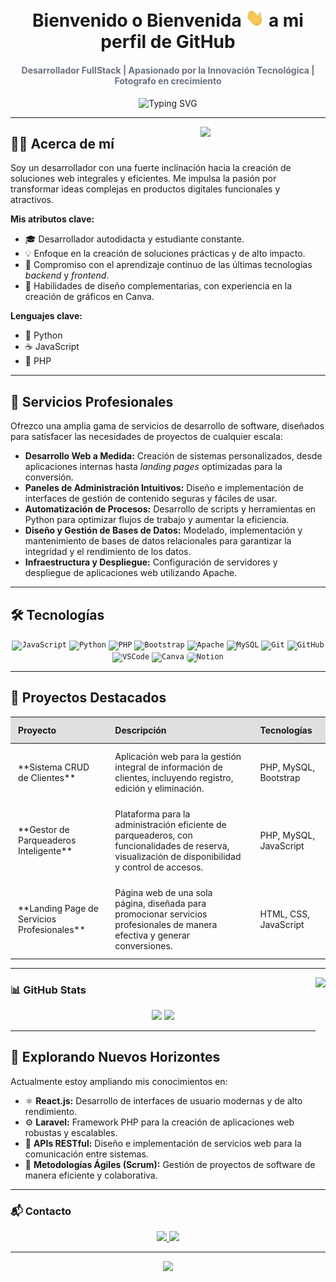 

<h1 align="center">Bienvenido o Bienvenida <img src="https://raw.githubusercontent.com/ABSphreak/ABSphreak/master/gifs/Hi.gif" width="30px"> a mi perfil de GitHub</h1>
<div align="center">
    <h4 style="color:#6a737d;">Desarrollador FullStack | Apasionado por la Innovación Tecnológica | Fotografo en crecimiento</h4>
    <img src="https://readme-typing-svg.herokuapp.com?font=Fira+Code&size=20&pause=1000&color=38BDF8&center=true&vCenter=true&width=450&lines=%C2%A1Hola!+Soy+Emanuel+Buritica;Desarrollador+FullStack;Innovador+Digital" alt="Typing SVG" />
</div>

---

<img align="right" width="200" src="https://media.giphy.com/media/TEnXkcsHrP4YedChhA/giphy.gif" />

## 🧑‍💻 **Acerca de mí**

Soy un desarrollador con una fuerte inclinación hacia la creación de soluciones web integrales y eficientes. Me impulsa la pasión por transformar ideas complejas en productos digitales funcionales y atractivos.

**Mis atributos clave:**

* 🎓  Desarrollador autodidacta y estudiante constante.
* 💡  Enfoque en la creación de soluciones prácticas y de alto impacto.
* 🎯  Compromiso con el aprendizaje continuo de las últimas tecnologías *backend* y *frontend*.
* 🎨  Habilidades de diseño complementarias, con experiencia en la creación de gráficos en Canva.

**Lenguajes clave:**

* 🐍 Python
* ☕ JavaScript
* 🐘 PHP

---

## 💼 **Servicios Profesionales**

Ofrezco una amplia gama de servicios de desarrollo de software, diseñados para satisfacer las necesidades de proyectos de cualquier escala:

* **Desarrollo Web a Medida:** Creación de sistemas personalizados, desde aplicaciones internas hasta *landing pages* optimizadas para la conversión.
* **Paneles de Administración Intuitivos:** Diseño e implementación de interfaces de gestión de contenido seguras y fáciles de usar.
* **Automatización de Procesos:** Desarrollo de scripts y herramientas en Python para optimizar flujos de trabajo y aumentar la eficiencia.
* **Diseño y Gestión de Bases de Datos:** Modelado, implementación y mantenimiento de bases de datos relacionales para garantizar la integridad y el rendimiento de los datos.
* **Infraestructura y Despliegue:** Configuración de servidores y despliegue de aplicaciones web utilizando Apache.

---

## 🛠️ Tecnologías

<div align="center">
  <code><img src="https://cdn.jsdelivr.net/gh/devicons/devicon/icons/javascript/javascript-original.svg" height="40" alt="JavaScript" title="JavaScript" /></code>
  <code><img src="https://cdn.jsdelivr.net/gh/devicons/devicon/icons/python/python-original.svg" height="40" alt="Python" title="Python" /></code>
  <code><img src="https://cdn.jsdelivr.net/gh/devicons/devicon/icons/php/php-original.svg" height="40" alt="PHP" title="PHP" /></code>
  <code><img src="https://cdn.jsdelivr.net/gh/devicons/devicon/icons/bootstrap/bootstrap-original.svg" height="40" alt="Bootstrap" title="Bootstrap" /></code>
  <code><img src="https://cdn.jsdelivr.net/gh/devicons/devicon/icons/apache/apache-original.svg" height="40" alt="Apache" title="Apache" /></code>
  <code><img src="https://cdn.jsdelivr.net/gh/devicons/devicon/icons/mysql/mysql-original.svg" height="40" alt="MySQL" title="MySQL" /></code>
  <code><img src="https://cdn.jsdelivr.net/gh/devicons/devicon/icons/git/git-original.svg" height="40" alt="Git" title="Git" /></code>
  <code><img src="https://cdn.jsdelivr.net/gh/devicons/devicon/icons/github/github-original.svg" height="40" alt="GitHub" title="GitHub" /></code>
  <code><img src="https://cdn.jsdelivr.net/gh/devicons/devicon/icons/vscode/vscode-original.svg" height="40" alt="VSCode" title="VSCode" /></code>
  <code><img src="https://cdn.jsdelivr.net/gh/devicons/devicon/icons/canva/canva-original.svg" height="40" alt="Canva" title="Canva" /></code>
  <code><img src="https://img.shields.io/badge/Notion-000000?style=flat-square&logo=notion&logoColor=white" height="40" alt="Notion" title="Notion" style="border-radius: 5px;" /></code>

</div>

---

## 🚀 **Proyectos Destacados**

<table>
    <thead>
        <tr style="background-color:#e0e0e0;">
            <th style="padding:12px; text-align:left;">Proyecto</th>
            <th style="padding:12px; text-align:left;">Descripción</th>
            <th style="padding:12px; text-align:left;">Tecnologías</th>
        </tr>
    </thead>
    <tbody>
        <tr>
            <td style="padding:12px;">**Sistema CRUD de Clientes**</td>
            <td style="padding:12px;">Aplicación web para la gestión integral de información de clientes, incluyendo registro, edición y eliminación.</td>
            <td style="padding:12px;">PHP, MySQL, Bootstrap</td>
        </tr>
        <tr>
            <td style="padding:12px;">**Gestor de Parqueaderos Inteligente**</td>
            <td style="padding:12px;">Plataforma para la administración eficiente de parqueaderos, con funcionalidades de reserva, visualización de disponibilidad y control de accesos.</td>
            <td style="padding:12px;">PHP, MySQL, JavaScript</td>
        </tr>
        <tr>
            <td style="padding:12px;">**Landing Page de Servicios Profesionales**</td>
            <td style="padding:12px;">Página web de una sola página, diseñada para promocionar servicios profesionales de manera efectiva y generar conversiones.</td>
            <td style="padding:12px;">HTML, CSS, JavaScript</td>
        </tr>
    </tbody>
</table>

---

<img align="right" height="150" src="https://i.pinimg.com/originals/c6/f8/81/c6f881c0a0593a3c0e67cf258094396f.gif" />



### 📊 GitHub Stats

<p align="center">
  <img height="180em" src="https://github-readme-stats.vercel.app/api?username=sralucart&show_icons=true&theme=tokyonight&include_all_commits=true&count_private=true"/>
  <img height="180em" src="https://github-readme-stats.vercel.app/api/top-langs/?username=sralucart&layout=compact&theme=tokyonight"/>
</p>

---


## 🔭 **Explorando Nuevos Horizontes**

Actualmente estoy ampliando mis conocimientos en:

* ⚛️  **React.js:** Desarrollo de interfaces de usuario modernas y de alto rendimiento.
* ⚙️  **Laravel:** Framework PHP para la creación de aplicaciones web robustas y escalables.
* 🔗  **APIs RESTful:** Diseño e implementación de servicios web para la comunicación entre sistemas.
* 📅  **Metodologías Ágiles (Scrum):** Gestión de proyectos de software de manera eficiente y colaborativa.


---

### 📬 Contacto

<p align="center">
  <a href="mailto:Emanuelburitica2014@gmail.com">
    <img src="https://img.shields.io/badge/Gmail-Emanuelburitica2014@gmail.com-D14836?style=for-the-badge&logo=gmail&logoColor=white" />
  </a>
  <a href="https://www.instagram.com/sralukart">
    <img src="https://img.shields.io/badge/Instagram-sralukart-E4405F?style=for-the-badge&logo=instagram&logoColor=white" />
  </a>
</p>

---

<p align="center">
  <img src="https://komarev.com/ghpvc/?username=emanuelburitica&label=Visitas+al+perfil&color=blue&style=flat" />
</p>
